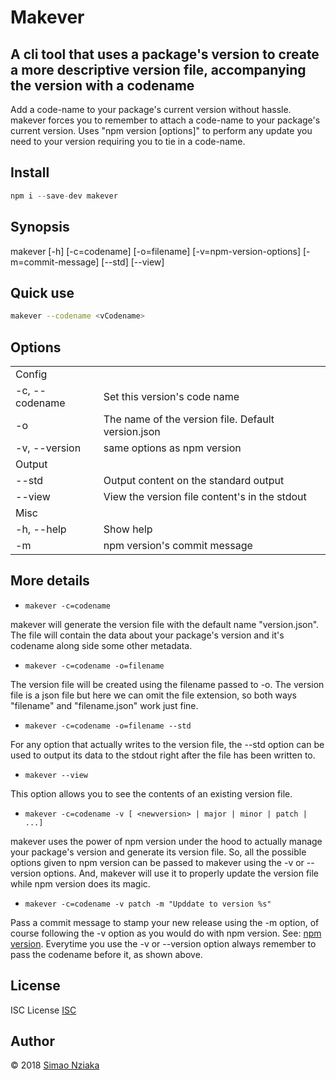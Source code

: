 # Makever

## A cli tool that uses a package's version to create a more descriptive version file, accompanying the version with a codename

Add a code-name to your package's current version without hassle.
makever forces you to remember to attach a code-name to your package's current version.
Uses "npm version [options]" to perform any update you need to your version requiring you to tie in a code-name.

## Install

```js
npm i --save-dev makever
```

## Synopsis

makever [-h] [-c=codename] [-o=filename] [-v=npm-version-options] [-m=commit-message] [--std] [--view]

## Quick use

```bash
makever --codename <vCodename>
```

## Options

|||
|--|--|
| Config | |
| -c, --codename   | Set this version's code name |
| -o | The name of the version file. Default version.json |
| -v, --version | same options as npm version |
| Output | |
|--std | Output content on the standard output |
| --view | View the version file content's in the stdout |
| Misc | |
| -h, --help | Show help |
| -m | npm version's commit message |

## More details

* ```makever -c=codename```

makever will generate the version file with the default name "version.json".
The file will contain the data about your package's version and it's codename along side some other metadata.

* ```makever -c=codename -o=filename```

The version file will be created using the filename passed to -o. The version file is a json file but here we can omit the file extension, so both ways "filename" and "filename.json" work just fine.

* ```makever -c=codename -o=filename --std```

For any option that actually writes to the version file, the --std option can be used to output its data to the stdout
right after the file has been written to.

* ```makever --view```

This option allows you to see the contents of an existing version file.

* ```makever -c=codename -v [ <newversion> | major | minor | patch | ...]```

makever uses the power of npm version under the hood to actually manage your package's version and generate its version file.
So, all the possible options given to npm version can be passed to makever using the \-v or \-\-version options.
And, makever will use it to properly update the version file while npm version does its magic.

* ```makever -c=codename -v patch -m "Upddate to version %s"```

Pass a commit message to stamp your new release using the -m option, of course following the -v option
as you would do with npm version. See: [npm version](https://docs.npmjs.com/cli/version). Everytime you use the -v
or --version option always remember to pass the codename before it, as shown above.

## License

ISC License [ISC](https://opensource.org/licenses/ISC)

## Author

&copy; 2018 [Simao Nziaka](https://simaonziaka.com/)
